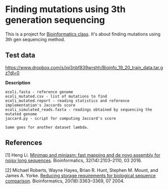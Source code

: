 # Finding mutations using 3th generation sequencing
This is a project for [Bioinformatics class](https://www.fer.unizg.hr/predmet/bio). It's about finding mutations using 3th gen sequencing method.

## Test data
https://www.dropbox.com/s/iqi3nbf839wrshh/Bioinfo_19_20_train_data.tar.gz?dl=0

**Description**

    ecoli.fasta - reference genome
    ecoli_mutated.csv - list of mutations to find
    ecoli_mutated.report - reading statistics and reference implementation's Jaccards score
    ecoli_simulated_reads.fasta - readings obtained by sequencing the mutated genome
    jaccard.py - script for computing Jaccard's score

    Same goes for another dataset lambda.

## References

[1] Heng Li. [Minimap and miniasm: fast mapping and de novo assembly for noisy long sequences](https://doi.org/10.1093/bioinformatics/btw152). Bioinformatics, 32(14):2103–2110, 03 2016.

[2] Michael Roberts, Wayne Hayes, Brian R. Hunt, Stephen M. Mount, and James A. Yorke. [Reducing storage requirements for biological sequence comparison](https://doi.org/10.1093/bioinformatics/bth408). Bioinformatics, 20(18):3363–3369, 07 2004.